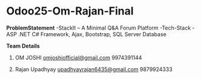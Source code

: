 # Odoo25-Om-Rajan-Final

**ProblemStatement**
-StackIt – A Minimal Q&A Forum Platform
-Tech-Stack - ASP .NET C# Framework, Ajax, Bootstrap, SQL Server Database


**Team Details**

1. OM JOSHI
 omjoshiofficial@gmail.com
 9974391144

2. Rajan Upadhyay
upadhyayrajan6435@gmail.com
9879924333
